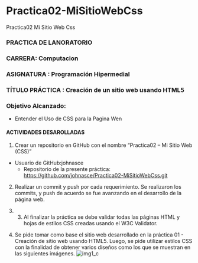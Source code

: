 # Practica02-MiSitioWebCss
Practica02 Mi Sitio Web Css
### PRACTICA DE LANORATORIO
### CARRERA: Computacion
### ASIGNATURA : Programación Hipermedial
### TÍTULO PRÁCTICA : Creación de un sitio web usando HTML5
### Objetivo Alcanzado:
* Entender el Uso de CSS para la Pagina Wen
#### ACTIVIDADES DESAROLLADAS
1. Crear un repositorio en GitHub con el nombre “Practica02 – Mi Sitio Web (CSS)”
  * Usuario de GitHub:johnasce
	* Repositorio de la presente práctica: https://github.com/johnasce/Practica02-MiSitioWebCss.git
2.	Realizar un commit y push por cada requerimiento. Se realizaron los commits, y push de acuerdo se fue avanzando en el desarrollo de la página web.

3. 3.	Al finalizar la práctica se debe validar todas las páginas HTML y hojas de estilos CSS creadas usando el W3C Validator.



1. Se pide tomar como base el sitio web desarrollado en la práctica 01 - Creación
de sitio web usando HTML5. Luego, se pide utilizar estilos CSS con la finalidad de
obtener varios diseños como los que se muestran en las siguientes imágenes.
![img1_c](https://user-images.githubusercontent.com/51840139/80230530-a9d68700-8617-11ea-810b-7cc6faca1a08.png)
